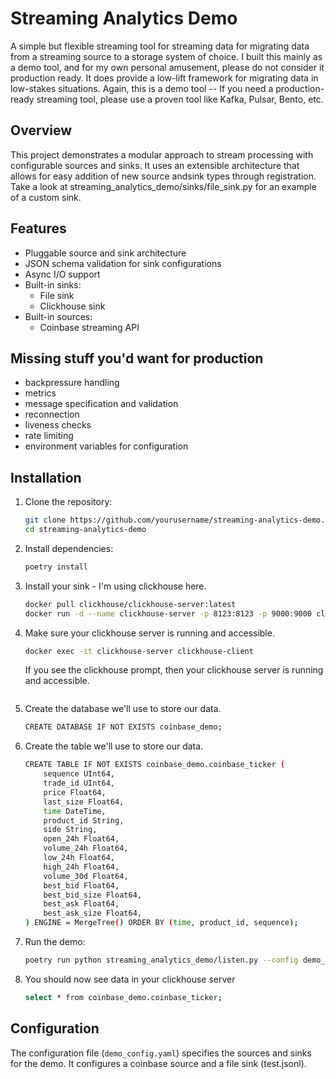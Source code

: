 # Streaming Analytics Demo

A simple but flexible streaming tool for streaming data for migrating data from a streaming source to a storage system of choice. I built this mainly as a demo tool, and for my own personal amusement, please do not consider it production ready. It does provide a low-lift framework for migrating data in low-stakes situations. Again, this is a demo tool -- If you need a production-ready streaming tool, please use a proven tool like Kafka, Pulsar, Bento, etc.

## Overview

This project demonstrates a modular approach to stream processing with configurable sources and sinks. It uses an extensible architecture that allows for easy addition of new source andsink types through registration. Take a look at streaming_analytics_demo/sinks/file_sink.py for an example of a custom sink.

## Features

- Pluggable source and sink architecture
- JSON schema validation for sink configurations
- Async I/O support
- Built-in sinks:
  - File sink
  - Clickhouse sink
- Built-in sources:
  - Coinbase streaming API

## Missing stuff you'd want for production
 - backpressure handling
 - metrics
 - message specification and validation
 - reconnection
 - liveness checks
 - rate limiting
 - environment variables for configuration

## Installation

1. Clone the repository:
   ```bash
   git clone https://github.com/yourusername/streaming-analytics-demo.git
   cd streaming-analytics-demo
   ```

2. Install dependencies:
   ```bash
   poetry install
   ```
3. Install your sink - I'm using clickhouse here.
    ```bash
    docker pull clickhouse/clickhouse-server:latest
    docker run -d --name clickhouse-server -p 8123:8123 -p 9000:9000 clickhouse/clickhouse-server:latest
    ```
4. Make sure your clickhouse server is running and accessible.
    ```bash
    docker exec -it clickhouse-server clickhouse-client
    ```
    If you see the clickhouse prompt, then your clickhouse server is running and accessible.
    ```

5. Create the database we'll use to store our data.
    ```bash
    CREATE DATABASE IF NOT EXISTS coinbase_demo;
    ```

6. Create the table we'll use to store our data.
    ```bash
    CREATE TABLE IF NOT EXISTS coinbase_demo.coinbase_ticker (
        sequence UInt64,
        trade_id UInt64,
        price Float64,
        last_size Float64,
        time DateTime,
        product_id String,
        side String,
        open_24h Float64,
        volume_24h Float64,
        low_24h Float64,
        high_24h Float64,
        volume_30d Float64,
        best_bid Float64,
        best_bid_size Float64,
        best_ask Float64,
        best_ask_size Float64,
    ) ENGINE = MergeTree() ORDER BY (time, product_id, sequence);
    ```

7. Run the demo:
   ```bash
   poetry run python streaming_analytics_demo/listen.py --config demo_config.yaml
   ```

8. You should now see data in your clickhouse server
    ```bash
    select * from coinbase_demo.coinbase_ticker;
    ```


## Configuration

The configuration file (`demo_config.yaml`) specifies the sources and sinks for the demo. It configures a coinbase source and a file sink (test.jsonl).







